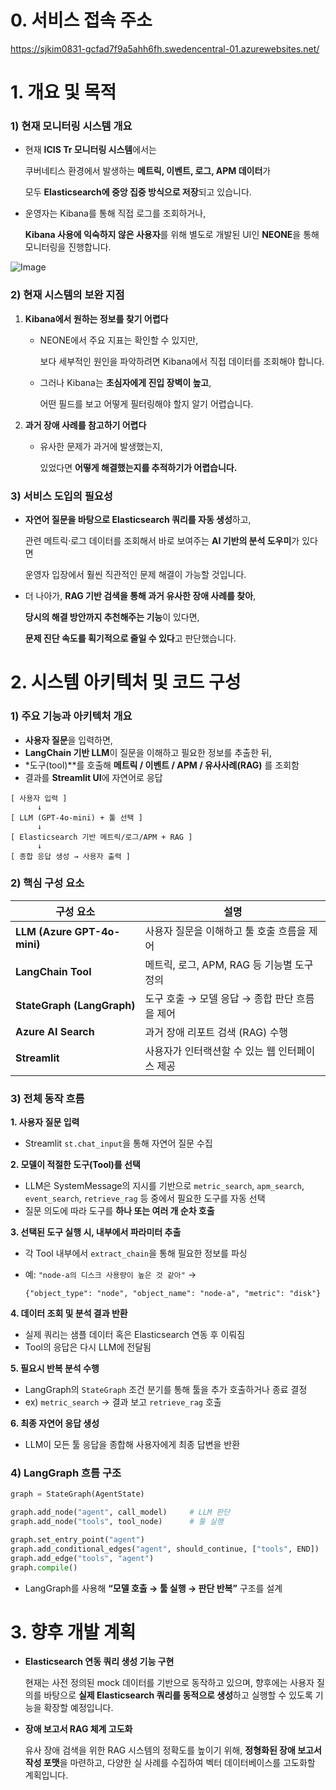 # 0. **서비스 접속 주소**
https://sjkim0831-gcfad7f9a5ahh6fh.swedencentral-01.azurewebsites.net/

# 1. **개요 및 목적**

### 1) 현재 모니터링 시스템 개요

- 현재 **ICIS Tr 모니터링 시스템**에서는
    
    쿠버네티스 환경에서 발생하는 **메트릭, 이벤트, 로그, APM 데이터**가
    
    모두 **Elasticsearch에 중앙 집중 방식으로 저장**되고 있습니다.
    
- 운영자는 Kibana를 통해 직접 로그를 조회하거나,
    
    **Kibana 사용에 익숙하지 않은 사용자**를 위해 별도로 개발된 UI인 **NEONE**을 통해 모니터링을 진행합니다.

![Image](https://github.com/user-attachments/assets/6da01dc0-382c-482f-919e-6fc12f4bfbfd)


### 2) 현재 시스템의 보완 지점

1. **Kibana에서 원하는 정보를 찾기 어렵다**
    - NEONE에서 주요 지표는 확인할 수 있지만,
        
        보다 세부적인 원인을 파악하려면 Kibana에서 직접 데이터를 조회해야 합니다.
        
    - 그러나 Kibana는 **초심자에게 진입 장벽이 높고**,
        
        어떤 필드를 보고 어떻게 필터링해야 할지 알기 어렵습니다.
        
2. **과거 장애 사례를 참고하기 어렵다**
    - 유사한 문제가 과거에 발생했는지,
        
        있었다면 **어떻게 해결했는지를 추적하기가 어렵습니다.**
        

### 3) 서비스 도입의 필요성

- **자연어 질문을 바탕으로 Elasticsearch 쿼리를 자동 생성**하고,
    
    관련 메트릭·로그 데이터를 조회해서 바로 보여주는 **AI 기반의 분석 도우미**가 있다면
    
    운영자 입장에서 훨씬 직관적인 문제 해결이 가능할 것입니다.
    
- 더 나아가, **RAG 기반 검색을 통해 과거 유사한 장애 사례를 찾아**,
    
    **당시의 해결 방안까지 추천해주는 기능**이 있다면,
    
    **문제 진단 속도를 획기적으로 줄일 수 있다**고 판단했습니다.
    

# 2. 시스템 아키텍처 및 코드 구성

### 1) 주요 기능과 아키텍처 개요

- **사용자 질문**을 입력하면,
- **LangChain 기반 LLM**이 질문을 이해하고 필요한 정보를 추출한 뒤,
- *도구(tool)**를 호출해 **메트릭 / 이벤트 / APM / 유사사례(RAG)** 를 조회함
- 결과를 **Streamlit UI**에 자연어로 응답

```
[ 사용자 입력 ]
      ↓
[ LLM (GPT-4o-mini) + 툴 선택 ]
      ↓
[ Elasticsearch 기반 메트릭/로그/APM + RAG ]
      ↓
[ 종합 응답 생성 → 사용자 출력 ]
```

### 2) 핵심 구성 요소

| 구성 요소 | 설명 |
| --- | --- |
| **LLM (Azure GPT-4o-mini)** | 사용자 질문을 이해하고 툴 호출 흐름을 제어 |
| **LangChain Tool** | 메트릭, 로그, APM, RAG 등 기능별 도구 정의 |
| **StateGraph (LangGraph)** | 도구 호출 → 모델 응답 → 종합 판단 흐름을 제어 |
| **Azure AI Search** | 과거 장애 리포트 검색 (RAG) 수행 |
| **Streamlit** | 사용자가 인터랙션할 수 있는 웹 인터페이스 제공 |

### 3) 전체 동작 흐름

**1. 사용자 질문 입력**

- Streamlit `st.chat_input`을 통해 자연어 질문 수집

**2. 모델이 적절한 도구(Tool)를 선택**

- LLM은 SystemMessage의 지시를 기반으로 `metric_search`, `apm_search`, `event_search`, `retrieve_rag` 등 중에서 필요한 도구를 자동 선택
- 질문 의도에 따라 도구를 **하나 또는 여러 개 순차 호출**

**3. 선택된 도구 실행 시, 내부에서 파라미터 추출**

- 각 Tool 내부에서 `extract_chain`을 통해 필요한 정보를 파싱
- 예: `"node-a의 디스크 사용량이 높은 것 같아"` →
    
    `{"object_type": "node", "object_name": "node-a", "metric": "disk"}`
    

**4. 데이터 조회 및 분석 결과 반환**

- 실제 쿼리는 샘플 데이터 혹은 Elasticsearch 연동 후 이뤄짐
- Tool의 응답은 다시 LLM에 전달됨

**5. 필요시 반복 분석 수행**

- LangGraph의 `StateGraph` 조건 분기를 통해 툴을 추가 호출하거나 종료 결정
- ex) `metric_search` → 결과 보고 `retrieve_rag` 호출

**6. 최종 자연어 응답 생성**

- LLM이 모든 툴 응답을 종합해 사용자에게 최종 답변을 반환


### 4) LangGraph 흐름 구조

```python
graph = StateGraph(AgentState)

graph.add_node("agent", call_model)     # LLM 판단
graph.add_node("tools", tool_node)      # 툴 실행

graph.set_entry_point("agent")
graph.add_conditional_edges("agent", should_continue, ["tools", END])
graph.add_edge("tools", "agent")
graph.compile()
```

- LangGraph를 사용해 **“모델 호출 → 툴 실행 → 판단 반복”** 구조를 설계

# 3. 향후 개발 계획

- **Elasticsearch 연동 쿼리 생성 기능 구현**
    
    현재는 사전 정의된 mock 데이터를 기반으로 동작하고 있으며, 향후에는 사용자 질의를 바탕으로 **실제 Elasticsearch 쿼리를 동적으로 생성**하고 실행할 수 있도록 기능을 확장할 예정입니다.
    
- **장애 보고서 RAG 체계 고도화**
    
    유사 장애 검색을 위한 RAG 시스템의 정확도를 높이기 위해, **정형화된 장애 보고서 작성 포맷**을 마련하고, 다양한 실 사례를 수집하여 벡터 데이터베이스를 고도화할 계획입니다.
